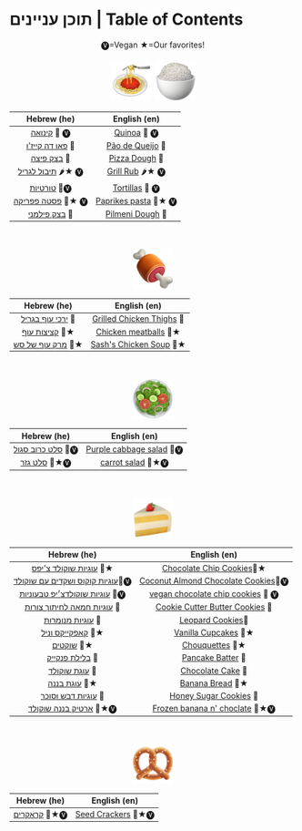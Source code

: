 # תוכן עניינים | Table of Contents
<div style="text-align: center;">


🅥=Vegan ★=Our favorites!
<br>
<div style="display: flex; flex-wrap: wrap; justify-content: center;">
    <img src="images/titles_for_index/spaghetti.png" alt="Pretzel" width="70" height="70" style="margin: 5px;">
    <img src="images/titles_for_index/rice.png" alt="Chicken" width="70" height="70" style="margin: 5px;">
</div>

| Hebrew (he)                                 | English (en)                                   |
|---------------------------------------------|------------------------------------------------|
| [קינואה](he/quinoa.MD) 🍚 🅥                | [Quinoa](en/quinoa.MD) 🍚 🅥                   |
| [פאו דה קייז'ו](he/paodequeijo.MD) 🧀       | [Pão de Queijo](en/paodequeijo.MD) 🧀          |
| [בצק פיצה](he/pizza_dough.MD) 🍕            | [Pizza Dough](en/pizza_dough.MD) 🍕            |
|  [תיבול לגריל](he/grill_rub.MD) 🌶️★ 🅥     | [Grill Rub](en/grill_rub.MD) 🌶️★ 🅥           |
| [טורטיות](he/tortillas.MD) 🌮🅥             | [Tortillas](en/tortillas.MD) 🌮 🅥             |
| [פסטה פפריקה](he/paprikesh_pasta.MD) 🍝★ 🅥 | [Paprikes pasta](en/paprikesh_pasta.MD) 🍝★ 🅥 |
| [בצק פילמני](he/pilmeni_dough.MD) 🥟        | [Pilmeni Dough](en/pilmeni_dough.MD) 🥟        |

<br>
<br>

<img src="images/titles_for_index/meat_on_bone.png" alt="prez" width="70" height="70">

| Hebrew (he)                                                      | English (en)                                              |
|------------------------------------------------------------------|-----------------------------------------------------------|
| [ירכי עוף בגריל](he/grilled_chicken_thighs.MD) 🍗                | [Grilled Chicken Thighs](en/grilled_chicken_thighs.MD) 🍗 |
| [קציצות עוף](he/chicken_meatballs.MD) 🐓★                        | [Chicken meatballs](en/chicken_meatballs.MD) 🐓★          |
| [מרק עוף של סש](he/chicken_soup.MD) 🍲★                          | [Sash's Chicken Soup](en/chicken_soup.MD) 🍲★             |

<br>
<br>
<img src="images/titles_for_index/green_salad.png" alt="prez" width="70" height="70">

| Hebrew (he)                                                   | English (en)                                                |
|---------------------------------------------------------------|-------------------------------------------------------------|
| [סלט כרוב סגול](he/purple_cabbage_salad.MD) 🥬🅥             | [Purple cabbage salad](en/purple_cabbage_salad.MD) 🥬🅥    |
| [סלט גזר](he/carrot_salad.MD) 🥕★🅥                    | [carrot salad](en/carrot_salad.MD) 🥕★🅥                   |

<br>
<br>
<img src="images/titles_for_index/cake.png" alt="prez" width="70" height="70">

| Hebrew (he)                                                                | English (en)                                                                  |
|----------------------------------------------------------------------------|-------------------------------------------------------------------------------|
| [עוגיות שוקולד צ'יפס](he/chocolatechip_cookies.MD) 🍪★                     | [Chocolate Chip Cookies](en/chocolatechip_cookies.MD)🍪★                      |
| [עוגיות קוקוס ושקדים עם שוקולד](he/coconut_almond_choclate_cookies.MD)🍪🅥 | [Coconut Almond Chocolate Cookies](en/coconut_almond_choclate_cookies.MD)🍪🅥 |
| [עוגיות שוקולדצ׳יפ טבעוניות](he/choclatechip_vegan.MD) 🍪🅥                | [vegan chocolate chip cookies](en/choclatechip_vegan.MD) 🍪 🅥                |
| [עוגיות חמאה לחיתוך צורות](he/cookie_cutter_cookies.MD) 🍪                 | [Cookie Cutter Butter Cookies](en/cookie_cutter_cookies.MD) 🍪                |
| [עוגיות מנומרות](he/leopard_cookies.MD) 🐆                                 | [Leopard Cookies](en/leopard_cookies.MD)🐆                                    |
| [קאפקייקס וניל](he/vanila_cupcakes.MD) 🧁★                                 | [Vanilla Cupcakes](en/vanila_cupcakes.MD) 🧁★                                 |
| [שוקטים](he/chouquettes.MD) 🧈★                                                | [Chouquettes](en/chouquettes.MD) 🧈★                                 |
| [בלילת פנקייק](he/pankcakebatter.MD) 🥞                                    | [Pancake Batter](en/pankcakebatter.MD) 🥞                                     |
| [עוגת שוקולד](he/chocolate_cake.MD) 🥮                                     | [Chocolate Cake](en/chocolate_cake.MD) 🥮                                     |
| [עוגת בננה](he/banana_bread.MD) 🥮★                                        | [Banana Bread](en/banana_bread.MD) 🥮★                                        |
| [עוגיות דבש וסוכר](he/honey_sugar_cookies.MD) 🍯                           | [Honey Sugar Cookies](en/honey_sugar_cookies.MD) 🍯                           |
| [ארטיק בננה שוקולד](he/frozen_banana.MD) 🍌★🅥                                | [Frozen banana n' choclate](en/frozen_banana.MD) 🍌★🅥                          |


<br>
<br>

<img src="images/titles_for_index/pretzel.png" alt="prez" width="70" height="70">

| Hebrew (he)                     | English (en)                          |
|---------------------------------|---------------------------------------|
| [קראקרים](he/crackers.MD) 🌰★🅥 | [Seed Crackers](en/crackers.MD) 🌰★🅥 |

</div>
